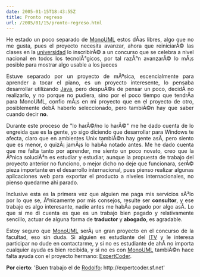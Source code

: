 ```yaml
---
date: 2005-01-15T18:43:55Z
title: Pronto regreso
url: /2005/01/15/pronto-regreso.html
---
```


<div style="clear:both;"></div>
<p align="justify">He estado un poco separado de <a href="http://monouml.sf.net">MonoUML</a> estos dÃ­as libres, algo que no me gusta, pues el proyecto necesita avanzar, ahora que reiniciarÃ© las clases en la <a href="http://www.itver.edu.mx">universidad</a> lo inscribirÃ© a un concurso que se celebra a nivel nacional en todos los tecnolÃ³gicos, por tal razÃ³n avanzarÃ© lo mÃ¡s posible para mostrar algo usable a los jueces</p>
<p align="justify">Estuve separado por un proyecto de mÃºsica, escencialmente para aprender a tocar el piano, es un proyecto interesente, lo pensaba desarrollar utilizando <a href="http://java.sun.com">Java</a>, pero despuÃ©s de pensar un poco, decidÃ­ no realizarlo, y no porque no pudiera, sino por el poco tiempo que tendrÃ­a para MonoUML, confio mÃ¡s en mi proyecto que en el proyecto de otro, posiblemente debÃ­ haberlo seleccionado, pero tambiÃ©n hay que saber cuando decir <span style="font-weight:bold;">no</span>.</p>
<p align="justify">Durante este proceso de "lo harÃ©/no lo harÃ©" me he dado cuenta de lo engreida que es la gente, yo sigo diciendo que desarrollar para Windows te afecta, claro que en ambientes Unix tambiÃ©n hay gente asÃ­, pero siento que es menor, o quizÃ¡ jamÃ¡s lo habÃ­a notado antes. Me he dado cuenta que me falta tanto por aprender, me siento un poco novato, creo que la Ãºnica soluciÃ³n es estudiar y estudiar, aunque la propuesta de trabajo del proyecto anterior no funciono, o mejor dicho no deje que funcionara, serÃ© pieza importante en el desarrollo internacional, pues pienso realizar algunas aplicaciones web para exportar el producto a niveles internacionales, no pienso quedarme ahi parado.</p>
<p align="justify">Inclusive esta es la primera vez que alguien me paga mis servicios sÃ³lo por lo que se, Ãºnicamente por mis consejos, resulte ser <span style="font-weight:bold;">consultor</span>, y ese trabajo es algo interesante, nadie antes me habÃ­a pagado por algo asÃ­. Lo que si me di cuenta es que es un trabajo bien pagado y relativamente sencillo, actuar de alguna forma de <span style="font-weight:bold;">traductor</span> y <span style="font-weight:bold;">abogado</span>, es agradable.</p>
<p align="justify">Estoy seguro que <a href="http://monouml.sf.net">MonoUML</a> serÃ¡ un gran proyecto en el concurso de la facultad, eso sin duda. Si alguien es estudiante del <a href="http://www.itver.edu.mx">ITV</a> y le interesa participar no dude en contactarme, y si no es estudiante de ahÃ­ no importa cualquier ayuda es bien recibida, y si no es con <a href="http://monouml.sf.net">MonoUML</a> tambiÃ©n hace falta ayuda con el proyecto hermano: <a href="http://expertcoder.sf.net">ExpertCoder</a>.</p>
<p>
<span style="font-weight:bold;">Por cierto</span>: 'Buen trabajo el de <a href="http://rodolfocampero.blogspot.com">Rodolfo</a>: http://expertcoder.sf.net'</p>
<div style="clear:both; padding-bottom: 0.25em;"></div>
